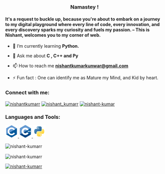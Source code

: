 <h3 align="center"> Namastey ! </h3>
<h4 align="left">It's a request to buckle up, because you're about to embark on a journey to my digital playground where every line of code, every innovation, and every discovery sparks my curiosity and fuels my passion. – This is Nishant, welcomes you to my corner of web.</h4>



- 🌱 I’m currently learning **Python.**

- 💬 Ask me about **C , C++ and Py**

- 📫 How to reach me **nishantkumarkunwar@gmail.com**

- ⚡ Fun fact : One can identify me as Mature my Mind, and Kid by heart.

<h3 align="left">Connect with me:</h3>
<p align="left">
<a href="https://linkedin.com/in/nishantkumarr" target="blank"><img align="center" src="https://raw.githubusercontent.com/rahuldkjain/github-profile-readme-generator/master/src/images/icons/Social/linked-in-alt.svg" alt="nishantkumarr" height="30" width="40" /></a>
<a href="https://www.codechef.com/users/nishant_kumarr" target="blank"><img align="center" src="https://camo.githubusercontent.com/1a2d9d50827855dea27dc8dddaf19884b9ebc1db2a6c15d416b8b60d44e79229/68747470733a2f2f696d672e69636f6e73382e636f6d2f3f73697a653d3531322669643d4f345345655836364259386f26666f726d61743d706e67" alt="nishant_kumarr" height="40" width="35" /></a>
<a href="https://www.leetcode.com/nishant-kumar" target="blank"><img align="center" src="https://raw.githubusercontent.com/rahuldkjain/github-profile-readme-generator/master/src/images/icons/Social/leet-code.svg" alt="nishant-kumar" height="30" width="40" /></a>
</p>

<h3 align="left">Languages and Tools:</h3>
<p align="left"> <a href="https://www.cprogramming.com/" target="_blank" rel="noreferrer"> <img src="https://raw.githubusercontent.com/devicons/devicon/master/icons/c/c-original.svg" alt="c" width="40" height="40"/> </a> <a href="https://www.w3schools.com/cpp/" target="_blank" rel="noreferrer"> <img src="https://raw.githubusercontent.com/devicons/devicon/master/icons/cplusplus/cplusplus-original.svg" alt="cplusplus" width="40" height="40"/> </a> <a href="https://www.python.org" target="_blank" rel="noreferrer"> <img src="https://raw.githubusercontent.com/devicons/devicon/master/icons/python/python-original.svg" alt="python" width="40" height="40"/> </a> </p>

<p><img align="center" src="https://github-readme-stats.vercel.app/api/top-langs?username=nishant-kumarr&show_icons=true&locale=en&layout=compact" alt="nishant-kumarr" /></p>

<p><img align="center" src="https://github-readme-streak-stats.herokuapp.com/?user=nishant-kumarr&" alt="nishant-kumarr" /></p>

<p align="left"> <a href="https://github.com/ryo-ma/github-profile-trophy"><img src="https://github-profile-trophy.vercel.app/?username=nishant-kumarr" alt="nishant-kumarr" /></a> </p>
